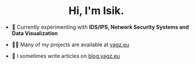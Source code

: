 

<!--
**devygz/devygz** is a ✨ _special_ ✨ repository because its `README.md` (this file) appears on your GitHub profile.

Here are some ideas to get you started:

- 🔭 I’m currently working on ...
- 🌱 I’m currently learning ...
- 👯 I’m looking to collaborate on ...
- 🤔 I’m looking for help with ...
- 💬 Ask me about ...
- 📫 How to reach me: ...
- 😄 Pronouns: ...
- ⚡ Fun fact: ...
-->
<h1 align="center">Hi, I'm Isik.</h1>


- 🧪 Currently experimenting with **IDS/IPS, Network Security Systems and Data Visualization**

- 👨‍💻 Many of my projects are available at [yagz.eu](yagz.eu)

- 📝 I sometimes write articles on [blog.yagz.eu](blog.yagz.eu)

